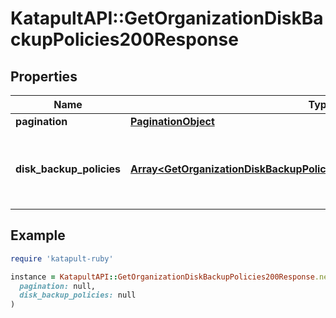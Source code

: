 # KatapultAPI::GetOrganizationDiskBackupPolicies200Response

## Properties

| Name | Type | Description | Notes |
| ---- | ---- | ----------- | ----- |
| **pagination** | [**PaginationObject**](PaginationObject.md) |  |  |
| **disk_backup_policies** | [**Array&lt;GetOrganizationDiskBackupPolicies200ResponseDiskBackupPolicies&gt;**](GetOrganizationDiskBackupPolicies200ResponseDiskBackupPolicies.md) | The disk backup policies for the provided organization |  |

## Example

```ruby
require 'katapult-ruby'

instance = KatapultAPI::GetOrganizationDiskBackupPolicies200Response.new(
  pagination: null,
  disk_backup_policies: null
)
```

